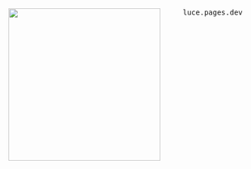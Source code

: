 <samp>
  <div align=center>
    <img src="https://files.catbox.moe/drvhjc.jpg" align="left" height="300" width="300">
    luce.pages.dev
  </center>
</samp>
